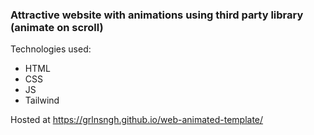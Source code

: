 ### Attractive website with animations using third party library (animate on scroll)

Technologies used:
- HTML
- CSS
- JS
- Tailwind

Hosted at https://grlnsngh.github.io/web-animated-template/
